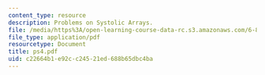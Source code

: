 ```yaml
---
content_type: resource
description: Problems on Systolic Arrays.
file: /media/https%3A/open-learning-course-data-rc.s3.amazonaws.com/6-896-theory-of-parallel-hardware-sma-5511-spring-2004/c22664b1e92cc24521ed688b65dbc4ba_ps4.pdf
file_type: application/pdf
resourcetype: Document
title: ps4.pdf
uid: c22664b1-e92c-c245-21ed-688b65dbc4ba
---
```

